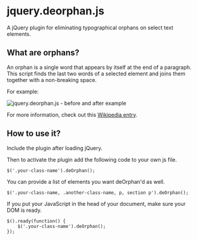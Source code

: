 jquery.deorphan.js
=============================

A jQuery plugin for eliminating typographical orphans on select text elements.

What are orphans?
-----------------

An orphan is a single word that appears by itself at the end of a paragraph.
This script finds the last two words of a selected element and joins them
together with a non-breaking space.

For example:

![jquery.deorphan.js - before and after example](https://www.gsdesign.com/sites/default/files/default/files/gs/images/blog/before-after.png)

For more information, check out this [Wikipedia entry](http://en.wikipedia.org/wiki/Widows_and_orphans).

How to use it?
--------------

Include the plugin after loading jQuery.

Then to activate the plugin add the following code to your own js file.
```
$('.your-class-name').deOrphan();
```

You can provide a list of elements you want deOrphan'd as well.
```
$('.your-class-name, .another-class-name, p, section p').deOrphan();
```

If you put your JavaScript in the head of your document, make sure your DOM is ready.
```
$().ready(function() {
    $('.your-class-name').deOrphan();
});
```
